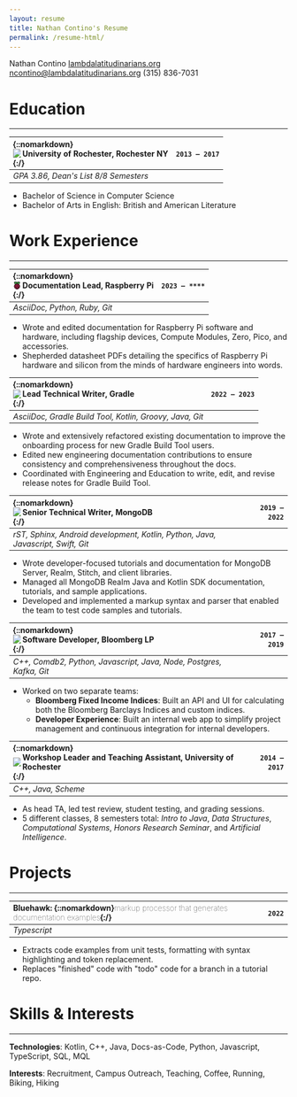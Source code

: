 ```yaml
---
layout: resume
title: Nathan Contino's Resume
permalink: /resume-html/
---
```


<topper>

<name>Nathan Contino</name>
<topper-side>
	<site><a href="https://www.lambdalatitudinarians.org">lambdalatitudinarians.org</a></site>
	<mail><a href="mailto:ncontino@lambdalatitudinarians.org">ncontino@lambdalatitudinarians.org</a></mail>
	<phone>(315) 836-7031</phone>
</topper-side>

</topper>

# Education

***

| {::nomarkdown} <div style="display: flex; align-items: center;"> <img src="/_resources/rochester.ico" style="width:1em !important; border: 0px !important; padding-right: .2em;" /> University of Rochester, Rochester NY</div>{:/} | `2013 – 2017` |
| :--- | ---: |
| _GPA 3.86, Dean's List 8/8 Semesters_ ||

* Bachelor of Science in Computer Science
* Bachelor of Arts in English: British and American Literature


# Work Experience

***

| {::nomarkdown} <div style="display: flex; align-items: center;"> <img src="/_resources/raspberrypi.ico" style="width:1em !important; border: 0px !important; padding-right: .2em;" /> Documentation Lead, Raspberry Pi </div>{:/} | `2023 – ****` |
| :--- | ---: |
| _AsciiDoc, Python, Ruby, Git_ ||

* Wrote and edited documentation for Raspberry Pi software and hardware, including flagship devices, Compute Modules, Zero, Pico, and accessories.
* Shepherded datasheet PDFs detailing the specifics of Raspberry Pi hardware and silicon from the minds of hardware engineers into words.

| {::nomarkdown} <div style="display: flex; align-items: center;"> <img src="/_resources/gradle.ico" style="width:1em !important; border: 0px !important; padding-right: .2em;" /> Lead Technical Writer, Gradle </div>{:/}  | `2022 – 2023` |
| :--- | ---: |
| _AsciiDoc, Gradle Build Tool, Kotlin, Groovy, Java, Git_ ||

* Wrote and extensively refactored existing documentation to improve the onboarding process for new Gradle Build Tool users.
* Edited new engineering documentation contributions to ensure consistency and comprehensiveness throughout the docs.
* Coordinated with Engineering and Education to write, edit, and revise release notes for Gradle Build Tool.

| {::nomarkdown} <div style="display: flex; align-items: center;"> <img src="/_resources/mongodb.ico" style="width:1em !important; border: 0px !important; padding-right: .2em;" /> Senior Technical Writer, MongoDB </div>{:/}  | `2019 – 2022` |
| :--- | ---: |
| _rST, Sphinx, Android development, Kotlin, Python, Java, Javascript, Swift, Git_ ||

* Wrote developer-focused tutorials and documentation for MongoDB Server, Realm, Stitch, and client libraries.
* Managed all MongoDB Realm Java and Kotlin SDK documentation, tutorials, and sample applications.
* Developed and implemented a markup syntax and parser that enabled the team to test code samples and tutorials.

| {::nomarkdown} <div style="display: flex; align-items: center;"> <img src="/_resources/bloomberg.ico" style="width:1em !important; border: 0px !important; padding-right: .2em;" /> Software Developer, Bloomberg LP</div>{:/} | `2017 – 2019` |
| :--- | ---: |
| _C++, Comdb2, Python, Javascript, Java, Node, Postgres, Kafka, Git_ ||

* Worked on two separate teams:
  * **Bloomberg Fixed Income Indices**: Built an API and UI for calculating both the Bloomberg Barclays Indices and custom indices.
  * **Developer Experience**: Built an internal web app to simplify project management and continuous integration for internal developers.

| {::nomarkdown} <div style="display: flex; align-items: center;"> <img src="/_resources/rochester.ico" style="width:1em !important; border: 0px !important; padding-right: .2em;" /> Workshop Leader and Teaching Assistant, University of Rochester</div>{:/} | `2014 – 2017` |
| :--- | ---: |
| _C++, Java, Scheme_ ||

* As head TA, led test review, student testing, and grading sessions.
* 5 different classes, 8 semesters total: _Intro to Java_, _Data Structures_, _Computational Systems_, _Honors Research Seminar_, and _Artificial Intelligence_.

# Projects

***

| Bluehawk: {::nomarkdown}<slap style="font-weight:100 !important;">markup processor that generates documentation examples</slap>{:/} | `2022` |
| :--- | ---: |
| _Typescript_ ||

* Extracts code examples from unit tests, formatting with syntax highlighting and token replacement.
* Replaces "finished" code with "todo" code for a branch in a tutorial repo.

# Skills & Interests

***

**Technologies**: Kotlin, C++, Java, Docs-as-Code, Python, Javascript, TypeScript, SQL, MQL

**Interests**: Recruitment, Campus Outreach, Teaching, Coffee, Running, Biking, Hiking
